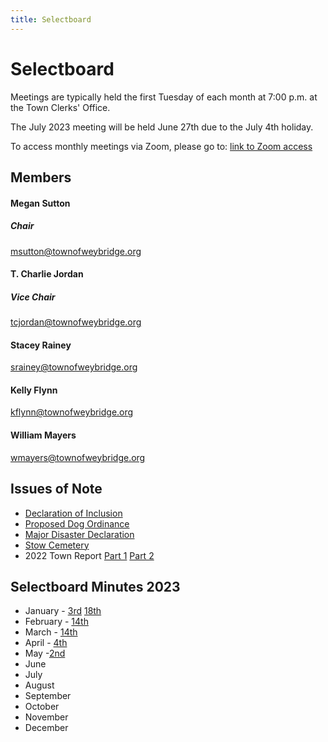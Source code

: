 ```yaml
---
title: Selectboard
---
```

# Selectboard

Meetings are typically held the first Tuesday of each month at 7:00 p.m. at the Town Clerks' Office. 

The July 2023 meeting will be held June 27th due to the July 4th holiday. 

To access monthly meetings via Zoom, please go to: [link to Zoom access](https://us02web.zoom.us/j/81614078808)

## Members

#### Megan Sutton

##### Chair

msutton@townofweybridge.org                                

#### T. Charlie Jordan

##### Vice Chair

tcjordan@townofweybridge.org                        

#### Stacey Rainey

srainey@townofweybridge.org                                 

#### Kelly Flynn

kflynn@townofweybridge.org                                   

#### William Mayers

wmayers@townofweybridge.org                              


## Issues of Note

 - [Declaration of Inclusion](/img/Declaration+of+Inclusion.pdf)
 - [Proposed Dog Ordinance](/img/DOG+CONTROL+ORDINANCE.pdf)
 - [Major Disaster Declaration](/img/http://www.townofweybridge.org/s/Fema-Notice.pdf)
 - [Stow Cemetery](/img/Stow+Cemetery.pdf)
 - 2022 Town Report [Part 1](/img/town-reports/2022-1of2pdf) [Part 2](/img/town-reports/2022-2of2pdf)


## Selectboard Minutes 2023

* January - [3rd](/img/meeting-minutes/2023/Board+Meeting+January+3.docx) [18th](/img/meeting-minutes/2023/Selectboard+Meeting+January+18.docx) 
* February - [14th](/img/meeting-minutes/2023/Minutes+March+14.docx)
* March - [14th](/img/meeting-minutes/2023/Minutes+March+14.docx)
* April - [4th](/img/meeting-minutes/2023/Minutes+April+4.docx)
* May -[2nd](/img/meeting-minutes/2023/Board+Meeting+May+2.docx)
* June
* July
* August
* September 
* October
* November
* December